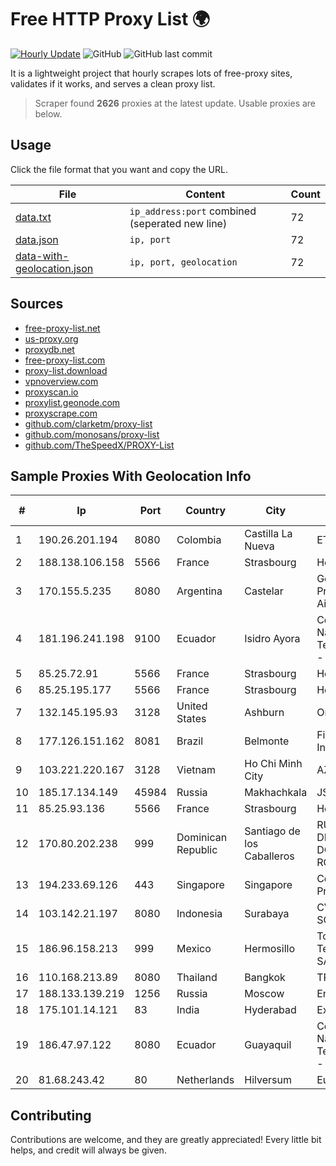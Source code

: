 
# Free HTTP Proxy List 🌍

[![Hourly Update](https://github.com/mertguvencli/http-proxy-list/actions/workflows/main.yml/badge.svg?branch=main)](https://github.com/mertguvencli/http-proxy-list/actions/workflows/main.yml)
![GitHub](https://img.shields.io/github/license/mertguvencli/http-proxy-list)
![GitHub last commit](https://img.shields.io/github/last-commit/mertguvencli/http-proxy-list)

It is a lightweight project that hourly scrapes lots of free-proxy sites, validates if it works, and serves a clean proxy list.


> Scraper found **2626** proxies at the latest update. Usable proxies are below.

## Usage

Click the file format that you want and copy the URL.


|File|Content|Count|
|----|-------|-----|
|[data.txt](https://raw.githubusercontent.com/mertguvencli/http-proxy-list/main/proxy-list/data.txt)|`ip_address:port` combined (seperated new line)|72|
|[data.json](https://raw.githubusercontent.com/mertguvencli/http-proxy-list/main/proxy-list/data.json)|`ip, port`|72|
|[data-with-geolocation.json](https://raw.githubusercontent.com/mertguvencli/http-proxy-list/main/proxy-list/data-with-geolocation.json)|`ip, port, geolocation`|72|

## Sources

* [free-proxy-list.net](https://free-proxy-list.net)
* [us-proxy.org](https://www.us-proxy.org)
* [proxydb.net](http://proxydb.net)
* [free-proxy-list.com](https://free-proxy-list.com/?page=&port=&type%5B%5D=http&type%5B%5D=https&up_time=0&search=Search)
* [proxy-list.download](https://www.proxy-list.download/HTTP)
* [vpnoverview.com](https://vpnoverview.com/privacy/anonymous-browsing/free-proxy-servers)
* [proxyscan.io](https://www.proxyscan.io)
* [proxylist.geonode.com](https://proxylist.geonode.com/api/proxy-list?limit=300&page=1&sort_by=lastChecked&sort_type=desc&protocols=http,https)
* [proxyscrape.com](https://api.proxyscrape.com/v2/?request=displayproxies&protocol=http&timeout=10000&country=all&ssl=all&anonymity=all)
* [github.com/clarketm/proxy-list](https://raw.githubusercontent.com/clarketm/proxy-list/master/proxy-list-raw.txt)
* [github.com/monosans/proxy-list](https://raw.githubusercontent.com/monosans/proxy-list/main/proxies/http.txt)
* [github.com/TheSpeedX/PROXY-List](https://raw.githubusercontent.com/TheSpeedX/PROXY-List/master/http.txt)


## Sample Proxies With Geolocation Info

|#|Ip|Port|Country|City|Internet Service Provider|
|-|--|----|-------|----|-------------------------|
|1|190.26.201.194|8080|Colombia|Castilla La Nueva|ETB - Colombia|
|2|188.138.106.158|5566|France|Strasbourg|Host Europe GmbH|
|3|170.155.5.235|8080|Argentina|Castelar|Gobernacion de la Provincia de Buenos Aires|
|4|181.196.241.198|9100|Ecuador|Isidro Ayora|Corporacion Nacional De Telecomunicaciones - CNT EP|
|5|85.25.72.91|5566|France|Strasbourg|Host Europe GmbH|
|6|85.25.195.177|5566|France|Strasbourg|Host Europe GmbH|
|7|132.145.195.93|3128|United States|Ashburn|Oracle Corporation|
|8|177.126.151.162|8081|Brazil|Belmonte|Firemicro Informática|
|9|103.221.220.167|3128|Vietnam|Ho Chi Minh City|AZDIGI Corporation|
|10|185.17.134.149|45984|Russia|Makhachkala|JSC Elektrosvyaz|
|11|85.25.93.136|5566|France|Strasbourg|Host Europe GmbH|
|12|170.80.202.238|999|Dominican Republic|Santiago de los Caballeros|RUDDY GONZALEZ DIGITAL MEDIA DOMINICANA, RGDIMAX, S.R.L|
|13|194.233.69.126|443|Singapore|Singapore|Contabo Asia Private Limited|
|14|103.142.21.197|8080|Indonesia|Surabaya|CV. NATANETWORK SOLUTION|
|15|186.96.158.213|999|Mexico|Hermosillo|Total Play Telecomunicaciones SA De CV|
|16|110.168.213.89|8080|Thailand|Bangkok|TRUENET|
|17|188.133.139.219|1256|Russia|Moscow|Enforta-MSK|
|18|175.101.14.121|83|India|Hyderabad|ExcellMedia Pvt Ltd|
|19|186.47.97.122|8080|Ecuador|Guayaquil|Corporacion Nacional De Telecomunicaciones - CNT EP|
|20|81.68.243.42|80|Netherlands|Hilversum|EuroNet Internet|



## Contributing

Contributions are welcome, and they are greatly appreciated! Every
little bit helps, and credit will always be given.

